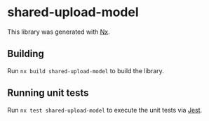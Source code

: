 # shared-upload-model

This library was generated with [Nx](https://nx.dev).

## Building

Run `nx build shared-upload-model` to build the library.

## Running unit tests

Run `nx test shared-upload-model` to execute the unit tests via [Jest](https://jestjs.io).
